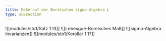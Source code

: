 ```yaml
---
title: Maße auf der Borelschen sigma-Algebra L
type: subsection
---
```


![[modules/sto1/Satz 1.13]]
![[Lebesgue-Borelsches Maß]]
![[sigma-Algebra Invarianzen]]
![[modules/sto1/Korollar 1.17]]